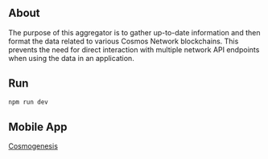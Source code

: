 ## About

The purpose of this aggregator is to gather up-to-date information and then format the data related to various Cosmos Network blockchains. This prevents the need for direct interaction with multiple network API endpoints when using the data in an application.

## Run

```bash
npm run dev
```

## Mobile App

[Cosmogenesis](https://play.google.com/store/apps/details?id=xyz.cosmogenesis)
